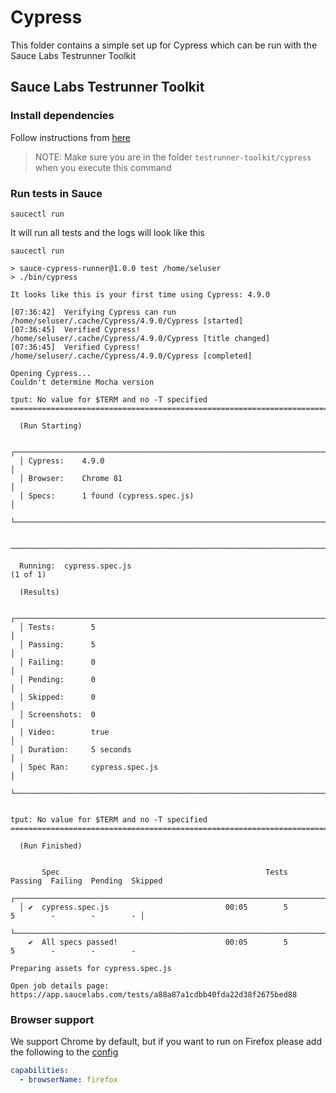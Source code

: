 # Cypress
This folder contains a simple set up for Cypress which can be run with the Sauce Labs Testrunner Toolkit

## Sauce Labs Testrunner Toolkit
### Install dependencies

Follow instructions from [here](https://github.com/saucelabs/testrunner-toolkit)

> NOTE: Make sure you are in the folder `testrunner-toolkit/cypress` when you execute this command

### Run tests in Sauce

    saucectl run

It will run all tests and the logs will look like this

```log
saucectl run

> sauce-cypress-runner@1.0.0 test /home/seluser
> ./bin/cypress

It looks like this is your first time using Cypress: 4.9.0

[07:36:42]  Verifying Cypress can run /home/seluser/.cache/Cypress/4.9.0/Cypress [started]
[07:36:45]  Verified Cypress!       /home/seluser/.cache/Cypress/4.9.0/Cypress [title changed]
[07:36:45]  Verified Cypress!       /home/seluser/.cache/Cypress/4.9.0/Cypress [completed]

Opening Cypress...
Couldn't determine Mocha version

tput: No value for $TERM and no -T specified
================================================================================

  (Run Starting)

  ┌────────────────────────────────────────────────────────────────────────────────────────────────┐
  │ Cypress:    4.9.0                                                                              │
  │ Browser:    Chrome 81                                                                          │
  │ Specs:      1 found (cypress.spec.js)                                                          │
  └────────────────────────────────────────────────────────────────────────────────────────────────┘


────────────────────────────────────────────────────────────────────────────────────────────────────
                                                                                                    
  Running:  cypress.spec.js                                                                 (1 of 1)

  (Results)

  ┌────────────────────────────────────────────────────────────────────────────────────────────────┐
  │ Tests:        5                                                                                │
  │ Passing:      5                                                                                │
  │ Failing:      0                                                                                │
  │ Pending:      0                                                                                │
  │ Skipped:      0                                                                                │
  │ Screenshots:  0                                                                                │
  │ Video:        true                                                                             │
  │ Duration:     5 seconds                                                                        │
  │ Spec Ran:     cypress.spec.js                                                                  │
  └────────────────────────────────────────────────────────────────────────────────────────────────┘


tput: No value for $TERM and no -T specified
================================================================================

  (Run Finished)


       Spec                                              Tests  Passing  Failing  Pending  Skipped  
  ┌────────────────────────────────────────────────────────────────────────────────────────────────┐
  │ ✔  cypress.spec.js                          00:05        5        5        -        -        - │
  └────────────────────────────────────────────────────────────────────────────────────────────────┘
    ✔  All specs passed!                        00:05        5        5        -        -        -  

Preparing assets for cypress.spec.js

Open job details page: https://app.saucelabs.com/tests/a88a87a1cdbb40fda22d38f2675bed88
```

### Browser support
We support Chrome by default, but if you want to run on Firefox please add the following to the [config](./.sauce/config.yml)

```yaml
capabilities:
  - browserName: firefox
```
